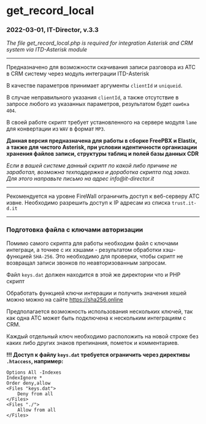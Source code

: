 # get_record_local 
### 2022-03-01, IT-Director, v.3.3

_The file get_record_local.php is required for integration Asterisk and CRM system via ITD-Asterisk module_

---
Предназначено для возможности скачивания записи разговора из АТС в CRM систему через модуль интеграции ITD-Asterisk

В качестве параметров принимает аргументы `clientId` и `uniqueid`.

В случае неправильного указания `clientId`, а также отсутствие в запросе любого из указанных параметров, результатом будет  `ошибка 404`.

В своей работе скрипт требует установленного на сервере модуля `lame` для конвертации из `WAV` в формат `MP3`.

**Данная версия предназначена для работы в сборке FreePBX и Elastix, а также для чистого Asterisk, при условии идентичности организации хранения файлов записи, структуры таблиц и полей базы данных CDR**

_Если в вашей системе данный скрипт по какой либо причине не заработал, возможна техподдержка и доработка скрипта под заказ. Для этого направьте письмо на адрес info@it-director.it_

---
Рекомендуется на уровне FireWall ограничить доступ к веб-серверу АТС извне. Необходимо разрешить доступ к IP адресам из списка `trust.it-d.it`

---

### Подготовка файла с ключами авторизации

Помимо самого скрипта для работы необходим файл с ключами интеграци, а точнее с их хэшами - результатом обработки хэш-функцией `SHA-256`.
Это необходимо для проверки, чтобы скрипт не возвращал записи звонков по неавторизованным запросам.

Файл `keys.dat` должен находится в этой же директории что и PHP скрипт

Обработать функцией ключи интерации и получить значения хешей можно можно на сайте https://sha256.online

Предполагается возможность использования нескольких ключей, так как одна АТС может быть подключена к нескольким  интеграциям с CRM.

Каждый отдельный ключ необходимо расположить на новой строке без каких либо других знаков препинания, пометок и комментариев.

**!!! Доступ к файлу `keys.dat` требуется ограничить через директивы `.htaccess`, например:**

```
Options All -Indexes
IndexIgnore *
Order deny,allow
<Files "keys.dat">
    Deny from all
</Files>
<Files "./">
    Allow from all
</Files>
```
